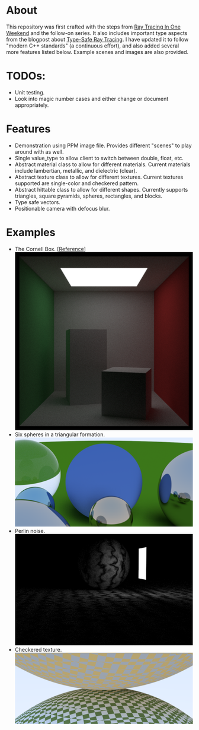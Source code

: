 # About
This repository was first crafted with the steps from [Ray Tracing In One Weekend](https://raytracing.github.io/books/RayTracingInOneWeekend.html#overview) and the follow-on series. It also includes important type aspects from the blogpost about [Type-Safe Ray Tracing](https://ajeetdsouza.github.io/blog/posts/type-safe-raytracing-in-modern-cpp/). I have updated it to follow "modern C++ standards" (a continuous effort), and also added several more features listed below. Example scenes and images are also provided.

# TODOs:
- Unit testing.
- Look into magic number cases and either change or document appropriately.

# Features
- Demonstration using PPM image file. Provides different "scenes" to play around with as well.
- Single value_type to allow client to switch between double, float, etc.
- Abstract material class to allow for different materials. Current materials include lambertian, metallic, and dielectric (clear).
- Abstract texture class to allow for different textures. Current textures supported are single-color and checkered pattern.
- Abstract hittable class to allow for different shapes. Currently supports triangles, square pyramids, spheres, rectangles, and blocks.
- Type safe vectors.
- Positionable camera with defocus blur.

# Examples
- The Cornell Box. [[Reference](https://www.graphics.cornell.edu/online/box/history.html)]
![Example 1](images/raytracing_example5.png)
- Six spheres in a triangular formation.
![Example 2](images/raytracing_example1.png)
- Perlin noise.
![Example 3](images/raytracing_example6.png)
- Checkered texture.
![Example 4](images/raytracing_example4.png)
